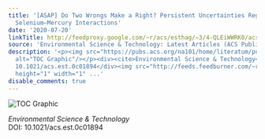 ```yaml
---
title: '[ASAP] Do Two Wrongs Make a Right? Persistent Uncertainties Regarding Environmental
  Selenium–Mercury Interactions'
date: '2020-07-20'
linkTitle: http://feedproxy.google.com/~r/acs/esthag/~3/4-QLEiWWRK0/acs.est.0c01894
source: 'Environmental Science & Technology: Latest Articles (ACS Publications)'
description: '<p><img src="https://pubs.acs.org/na101/home/literatum/publisher/achs/journals/content/esthag/0/esthag.ahead-of-print/acs.est.0c01894/20200720/images/medium/es0c01894_0002.gif"
  alt="TOC Graphic"/></p><div><cite>Environmental Science & Technology</cite></div><div>DOI:
  10.1021/acs.est.0c01894</div><img src="http://feeds.feedburner.com/~r/acs/esthag/~4/4-QLEiWWRK0"
  height="1" width="1" ...'
disable_comments: true
---
```

<p><img src="https://pubs.acs.org/na101/home/literatum/publisher/achs/journals/content/esthag/0/esthag.ahead-of-print/acs.est.0c01894/20200720/images/medium/es0c01894_0002.gif" alt="TOC Graphic"/></p><div><cite>Environmental Science & Technology</cite></div><div>DOI: 10.1021/acs.est.0c01894</div><img src="http://feeds.feedburner.com/~r/acs/esthag/~4/4-QLEiWWRK0" height="1" width="1" ...